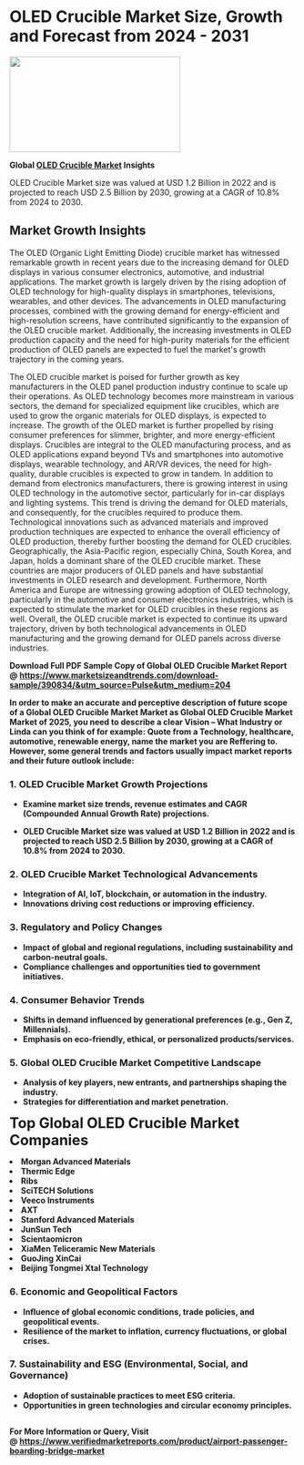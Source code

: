 <H1>OLED Crucible Market Size, Growth and Forecast from 2024 - 2031</H1><img class="aligncenter size-medium wp-image-584254" src="https://thirdeyenews.in/wp-content/uploads/2024/09/Global-Market-Research-300x168.jpeg" alt="" width="300" height="168" /><p><strong>Global&nbsp;<a href="https://www.marketsizeandtrends.com/download-sample/390834/&amp;utm_source=Pulse&amp;utm_medium=204">OLED Crucible Market</a> Insights</strong></p><p>OLED Crucible Market size was valued at USD 1.2 Billion in 2022 and is projected to reach USD 2.5 Billion by 2030, growing at a CAGR of 10.8% from 2024 to 2030.</p><p><h2>Market Growth Insights</h2> <p>The OLED (Organic Light Emitting Diode) crucible market has witnessed remarkable growth in recent years due to the increasing demand for OLED displays in various consumer electronics, automotive, and industrial applications. The market growth is largely driven by the rising adoption of OLED technology for high-quality displays in smartphones, televisions, wearables, and other devices. The advancements in OLED manufacturing processes, combined with the growing demand for energy-efficient and high-resolution screens, have contributed significantly to the expansion of the OLED crucible market. Additionally, the increasing investments in OLED production capacity and the need for high-purity materials for the efficient production of OLED panels are expected to fuel the market's growth trajectory in the coming years.</p> <p><strong></strong></p> <p>The OLED crucible market is poised for further growth as key manufacturers in the OLED panel production industry continue to scale up their operations. As OLED technology becomes more mainstream in various sectors, the demand for specialized equipment like crucibles, which are used to grow the organic materials for OLED displays, is expected to increase. The growth of the OLED market is further propelled by rising consumer preferences for slimmer, brighter, and more energy-efficient displays. Crucibles are integral to the OLED manufacturing process, and as OLED applications expand beyond TVs and smartphones into automotive displays, wearable technology, and AR/VR devices, the need for high-quality, durable crucibles is expected to grow in tandem. In addition to demand from electronics manufacturers, there is growing interest in using OLED technology in the automotive sector, particularly for in-car displays and lighting systems. This trend is driving the demand for OLED materials, and consequently, for the crucibles required to produce them. Technological innovations such as advanced materials and improved production techniques are expected to enhance the overall efficiency of OLED production, thereby further boosting the demand for OLED crucibles. Geographically, the Asia-Pacific region, especially China, South Korea, and Japan, holds a dominant share of the OLED crucible market. These countries are major producers of OLED panels and have substantial investments in OLED research and development. Furthermore, North America and Europe are witnessing growing adoption of OLED technology, particularly in the automotive and consumer electronics industries, which is expected to stimulate the market for OLED crucibles in these regions as well. Overall, the OLED crucible market is expected to continue its upward trajectory, driven by both technological advancements in OLED manufacturing and the growing demand for OLED panels across diverse industries.</p> <p><strong></p><p><span class=""><strong>Download Full PDF Sample Copy of Global OLED Crucible Market Report</strong> @ <a href="https://www.marketsizeandtrends.com/download-sample/390834/&amp;utm_source=Pulse&amp;utm_medium=204" target="_blank">https://www.marketsizeandtrends.com/download-sample/390834/&amp;utm_source=Pulse&amp;utm_medium=204</a></span></p><p>In order to make an accurate and perceptive description of future scope of a Global&nbsp;OLED Crucible Market Market as Global&nbsp;OLED Crucible Market Market of 2025, you need to describe a clear Vision &ndash; What Industry or Linda can you think of for example: Quote from a Technology, healthcare, automotive, renewable energy, name the market you are Reffering to. However, some general trends and factors usually impact market reports and their future outlook include:</p><h3>1.&nbsp;<strong>OLED Crucible Market Growth Projections</strong></h3><ul><li>Examine market size trends, revenue estimates and CAGR (Compounded Annual Growth Rate) projections.</li><li><p>OLED Crucible Market size was valued at USD 1.2 Billion in 2022 and is projected to reach USD 2.5 Billion by 2030, growing at a CAGR of 10.8% from 2024 to 2030.</p></li></ul><h3>2.&nbsp;<strong>OLED Crucible Market Technological Advancements</strong></h3><ul><li>Integration of AI, IoT, blockchain, or automation in the industry.</li><li>Innovations driving cost reductions or improving efficiency.</li></ul><h3>3.&nbsp;<strong>Regulatory and Policy Changes</strong></h3><ul><li>Impact of global and regional regulations, including sustainability and carbon-neutral goals.</li><li>Compliance challenges and opportunities tied to government initiatives.</li></ul><h3>4.&nbsp;<strong>Consumer Behavior Trends</strong></h3><ul><li>Shifts in demand influenced by generational preferences (e.g., Gen Z, Millennials).</li><li>Emphasis on eco-friendly, ethical, or personalized products/services.</li></ul><h3>5.&nbsp;<strong>Global OLED Crucible Market Competitive Landscape</strong></h3><ul><li>Analysis of key players, new entrants, and partnerships shaping the industry.</li><li>Strategies for differentiation and market penetration.</li></ul><p data-pm-slice="1 1 []"><span style="color: inherit; font-family: inherit; font-size: 25px;">Top Global OLED Crucible Market Companies</span></p><div class="" data-test-id=""><p><li>Morgan Advanced Materials</li><li> Thermic Edge</li><li> Ribs</li><li> SciTECH Solutions</li><li> Veeco Instruments</li><li> AXT</li><li> Stanford Advanced Materials</li><li> JunSun Tech</li><li> Scientaomicron</li><li> XiaMen Teliceramic New Materials</li><li> GuoJing XinCai</li><li> Beijing Tongmei Xtal Technology</li></p></div><h3>6.&nbsp;<strong>Economic and Geopolitical Factors</strong></h3><ul><li>Influence of global economic conditions, trade policies, and geopolitical events.</li><li>Resilience of the market to inflation, currency fluctuations, or global crises.</li></ul><h3>7.&nbsp;<strong>Sustainability and ESG (Environmental, Social, and Governance)</strong></h3><ul><li>Adoption of sustainable practices to meet ESG criteria.</li><li>Opportunities in green technologies and circular economy principles.</li></ul><h2><strong style="font-size: 14px;">For More Information or Query, Visit @&nbsp;</strong><a style="background-color: #ffffff; font-size: 14px;" href="https://www.marketsizeandtrends.com/report/oled-crucible-market/" target="_blank">https://www.verifiedmarketreports.com/product/airport-passenger-boarding-bridge-market</a></h2>
